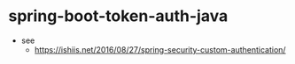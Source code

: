 # spring-boot-token-auth-java

* see
  + https://ishiis.net/2016/08/27/spring-security-custom-authentication/

